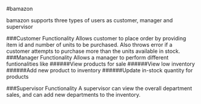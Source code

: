 #bamazon

bamazon supports three types of users as customer, manager and supervisor

###Customer Functionality
Allows customer to place order by providing item id and number of units to be purchased.
Also throws error if a customer attempts to purchase more than the units available in stock.
###Manager Functionality
Allows a manager to perform different funtionalities like
######View products for sale
######View low inventory
######Add new product to inventory
######Update in-stock quantity for products

###Supervisor Functionality
A supervisor can view the overall department sales, and can add new departments to the inventory.